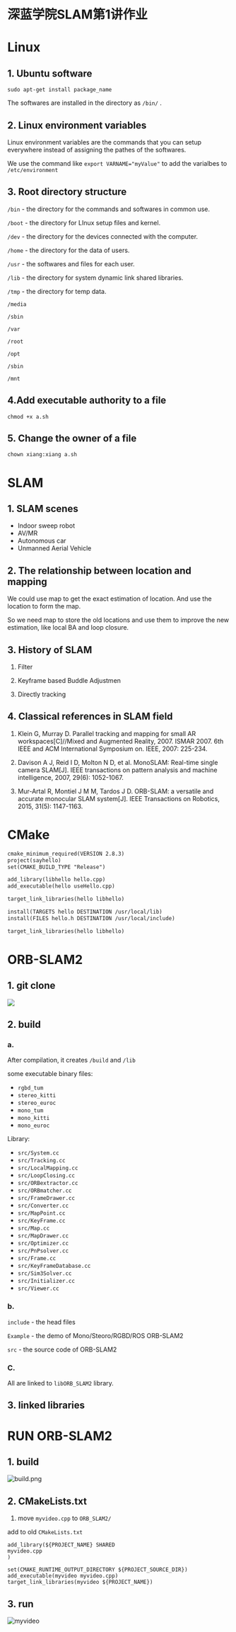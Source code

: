 # 深蓝学院SLAM第1讲作业  

# Linux

## 1. Ubuntu software
```
sudo apt-get install package_name
```

The softwares are installed in the directory as `/bin/` .


## 2. Linux environment variables
Linux environment variables are the commands that you can setup everywhere instead of assigning the pathes of the softwares.

We use the command like `export VARNAME="myValue"` to add the varialbes to `/etc/environment`

## 3. Root directory structure
`/bin` - the directory for the commands and softwares in common use.

`/boot` - the directory for LInux setup files and kernel.

`/dev` - the directory for the devices connected with the computer.

`/home` - the directory for the data of users.

`/usr` - the softwares and files for each user.

`/lib` - the directory for system dynamic link shared libraries.

`/tmp` - the directory for temp data.

`/media`

`/sbin`

`/var`

`/root`

`/opt`

`/sbin`

`/mnt`


## 4.Add executable authority to a file

`chmod +x a.sh`

## 5. Change the owner of a file
`chown xiang:xiang a.sh`

# SLAM
## 1. SLAM scenes
- Indoor sweep robot
- AV/MR
- Autonomous car
- Unmanned Aerial Vehicle


## 2. The relationship between location and mapping
We could use map to get the exact estimation of location. And use the location to form the map.

So we need map to store the old locations and use them to improve the new estimation, like local BA and loop closure.

## 3. History of SLAM

1. Filter

2. Keyframe based Buddle Adjustmen 

3. Directly tracking 


## 4. Classical references in SLAM field
1. Klein G, Murray D. Parallel tracking and mapping for small AR workspaces[C]//Mixed and Augmented Reality, 2007. ISMAR 2007. 6th IEEE and ACM International Symposium on. IEEE, 2007: 225-234.

2. Davison A J, Reid I D, Molton N D, et al. MonoSLAM: Real-time single camera SLAM[J]. IEEE transactions on pattern analysis and machine intelligence, 2007, 29(6): 1052-1067.

3. Mur-Artal R, Montiel J M M, Tardos J D. ORB-SLAM: a versatile and accurate monocular SLAM system[J]. IEEE Transactions on Robotics, 2015, 31(5): 1147-1163.

# CMake
```txt
cmake_minimum_required(VERSION 2.8.3)
project(sayhello)
set(CMAKE_BUILD_TYPE "Release")

add_library(libhello hello.cpp)
add_executable(hello useHello.cpp)

target_link_libraries(hello libhello)

install(TARGETS hello DESTINATION /usr/local/lib)
install(FILES hello.h DESTINATION /usr/local/include)

target_link_libraries(hello libhello)


```


# ORB-SLAM2
## 1. git clone 
![](/img/1_gitclone.png)

## 2. build
### a. 
After compilation, it creates `/build` and `/lib`

some executable binary files:
- `rgbd_tum`
- `stereo_kitti`
- `stereo_euroc`
- `mono_tum`
- `mono_kitti`
- `mono_euroc`

Library:
- `src/System.cc`
- `src/Tracking.cc`
- `src/LocalMapping.cc`
- `src/LoopClosing.cc`
- `src/ORBextractor.cc`
- `src/ORBmatcher.cc`
- `src/FrameDrawer.cc`
- `src/Converter.cc`
- `src/MapPoint.cc`
- `src/KeyFrame.cc`
- `src/Map.cc`
- `src/MapDrawer.cc`
- `src/Optimizer.cc`
- `src/PnPsolver.cc`
- `src/Frame.cc`
- `src/KeyFrameDatabase.cc`
- `src/Sim3Solver.cc`
- `src/Initializer.cc`
- `src/Viewer.cc`


### b.
`include` - the head files

`Example` - the demo of Mono/Steoro/RGBD/ROS ORB-SLAM2

`src` - the source code of ORB-SLAM2 


### C.

All are linked to `libORB_SLAM2` library.

## 3. linked libraries


# RUN ORB-SLAM2
## 1. build

![build.png](img/1_build.png)

## 2. CMakeLists.txt


1. move `myvideo.cpp` to `ORB_SLAM2/`

add to old  `CMakeLists.txt`

```
add_library(${PROJECT_NAME} SHARED
myvideo.cpp
)

set(CMAKE_RUNTIME_OUTPUT_DIRECTORY ${PROJECT_SOURCE_DIR})
add_executable(myvideo myvideo.cpp)
target_link_libraries(myvideo ${PROJECT_NAME})
```

## 3. run

![myvideo](img/1_run.png)

